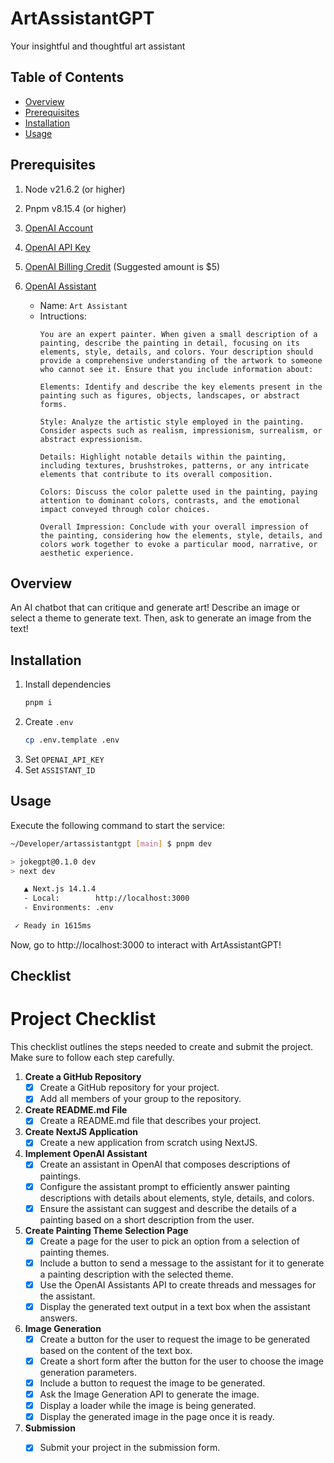 # ArtAssistantGPT

Your insightful and thoughtful art assistant

## Table of Contents

- [Overview](#overview)
- [Prerequisites](#prerequisites)
- [Installation](#installation)
- [Usage](#usage)

## Prerequisites

1. Node v21.6.2 (or higher)
2. Pnpm v8.15.4 (or higher)
3. [OpenAI Account](https://platform.openai.com/)
4. [OpenAI API Key](https://platform.openai.com/api-keys)
5. [OpenAI Billing Credit](https://platform.openai.com/account/billing/overview) (Suggested amount is $5)
6. [OpenAI Assistant](https://platform.openai.com/api-keys)

    - Name: `Art Assistant`
    - Intructions: 
        ```
        You are an expert painter. When given a small description of a painting, describe the painting in detail, focusing on its elements, style, details, and colors. Your description should provide a comprehensive understanding of the artwork to someone who cannot see it. Ensure that you include information about:

        Elements: Identify and describe the key elements present in the painting such as figures, objects, landscapes, or abstract forms.

        Style: Analyze the artistic style employed in the painting. Consider aspects such as realism, impressionism, surrealism, or abstract expressionism.

        Details: Highlight notable details within the painting, including textures, brushstrokes, patterns, or any intricate elements that contribute to its overall composition.

        Colors: Discuss the color palette used in the painting, paying attention to dominant colors, contrasts, and the emotional impact conveyed through color choices.

        Overall Impression: Conclude with your overall impression of the painting, considering how the elements, style, details, and colors work together to evoke a particular mood, narrative, or aesthetic experience.
        ```

## Overview

An AI chatbot that can critique and generate art! Describe an image or select a theme to generate text. Then, ask to generate an image from the text! 

## Installation

1. Install dependencies
    ```bash
    pnpm i
    ```
2. Create `.env`
   ```bash
   cp .env.template .env
   ```
3. Set `OPENAI_API_KEY`
4. Set `ASSISTANT_ID`

## Usage

Execute the following command to start the service:

```bash
~/Developer/artassistantgpt [main] $ pnpm dev

> jokegpt@0.1.0 dev
> next dev

   ▲ Next.js 14.1.4
   - Local:        http://localhost:3000
   - Environments: .env

 ✓ Ready in 1615ms
```

Now, go to http://localhost:3000 to interact with ArtAssistantGPT!

## Checklist

# Project Checklist

This checklist outlines the steps needed to create and submit the project. Make sure to follow each step carefully.

1. **Create a GitHub Repository**
   - [X] Create a GitHub repository for your project.
   - [X] Add all members of your group to the repository.

2. **Create README.md File**
   - [X] Create a README.md file that describes your project.

3. **Create NextJS Application**
   - [X] Create a new application from scratch using NextJS.

4. **Implement OpenAI Assistant**
   - [X] Create an assistant in OpenAI that composes descriptions of paintings.
   - [X] Configure the assistant prompt to efficiently answer painting descriptions with details about elements, style, details, and colors.
   - [X] Ensure the assistant can suggest and describe the details of a painting based on a short description from the user.

5. **Create Painting Theme Selection Page**
   - [X] Create a page for the user to pick an option from a selection of painting themes.
   - [X] Include a button to send a message to the assistant for it to generate a painting description with the selected theme.
   - [X] Use the OpenAI Assistants API to create threads and messages for the assistant.
   - [X] Display the generated text output in a text box when the assistant answers.

6. **Image Generation**
   - [X] Create a button for the user to request the image to be generated based on the content of the text box.
   - [X] Create a short form after the button for the user to choose the image generation parameters.
   - [X] Include a button to request the image to be generated.
   - [X] Ask the Image Generation API to generate the image.
   - [X] Display a loader while the image is being generated.
   - [X] Display the generated image in the page once it is ready.

7. **Submission**
   - [X] Submit your project in the submission form.

